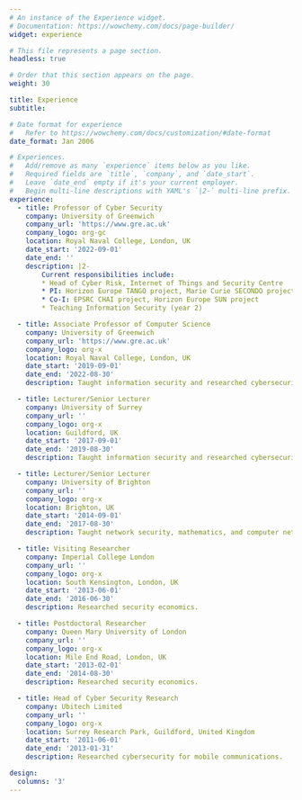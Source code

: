 ```yaml
---
# An instance of the Experience widget.
# Documentation: https://wowchemy.com/docs/page-builder/
widget: experience

# This file represents a page section.
headless: true

# Order that this section appears on the page.
weight: 30

title: Experience
subtitle:

# Date format for experience
#   Refer to https://wowchemy.com/docs/customization/#date-format
date_format: Jan 2006

# Experiences.
#   Add/remove as many `experience` items below as you like.
#   Required fields are `title`, `company`, and `date_start`.
#   Leave `date_end` empty if it's your current employer.
#   Begin multi-line descriptions with YAML's `|2-` multi-line prefix.
experience:
  - title: Professor of Cyber Security
    company: University of Greenwich
    company_url: 'https://www.gre.ac.uk'
    company_logo: org-gc
    location: Royal Naval College, London, UK
    date_start: '2022-09-01'
    date_end: ''
    description: |2-
        Current responsibilities include:
        * Head of Cyber Risk, Internet of Things and Security Centre
        * PI: Horizon Europe TANGO project, Marie Curie SECONDO project
        * Co-I: EPSRC CHAI project, Horizon Europe SUN project
        * Teaching Information Security (year 2)

  - title: Associate Professor of Computer Science
    company: University of Greenwich
    company_url: 'https://www.gre.ac.uk'
    company_logo: org-x
    location: Royal Naval College, London, UK
    date_start: '2019-09-01'
    date_end: '2022-08-30'
    description: Taught information security and researched cybersecurity.

  - title: Lecturer/Senior Lecturer
    company: University of Surrey
    company_url: ''
    company_logo: org-x
    location: Guildford, UK
    date_start: '2017-09-01'
    date_end: '2019-08-30'
    description: Taught information security and researched cybersecurity.

  - title: Lecturer/Senior Lecturer
    company: University of Brighton
    company_url: ''
    company_logo: org-x
    location: Brighton, UK
    date_start: '2014-09-01'
    date_end: '2017-08-30'
    description: Taught network security, mathematics, and computer networks and researched cybersecurity.

  - title: Visiting Researcher
    company: Imperial College London
    company_url: ''
    company_logo: org-x
    location: South Kensington, London, UK
    date_start: '2013-06-01'
    date_end: '2016-06-30'
    description: Researched security economics.

  - title: Postdoctoral Researcher
    company: Queen Mary University of London
    company_url: ''
    company_logo: org-x
    location: Mile End Road, London, UK
    date_start: '2013-02-01'
    date_end: '2014-08-30'
    description: Researched security economics.

  - title: Head of Cyber Security Research
    company: Ubitech Limited
    company_url: ''
    company_logo: org-x
    location: Surrey Research Park, Guildford, United Kingdom
    date_start: '2011-06-01'
    date_end: '2013-01-31'
    description: Researched cybersecurity for mobile communications.

design:
  columns: '3'
---
```

